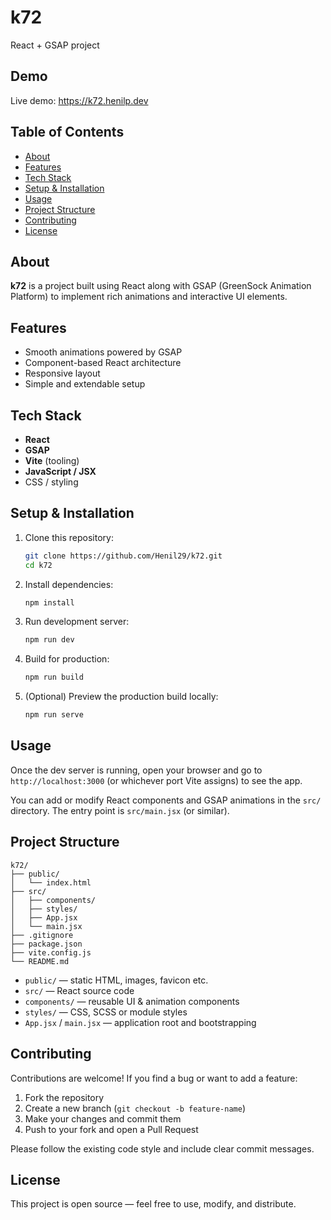 # k72

React + GSAP project

## Demo

Live demo: https://k72.henilp.dev

## Table of Contents

- [About](#about)  
- [Features](#features)  
- [Tech Stack](#tech-stack)  
- [Setup & Installation](#setup--installation)  
- [Usage](#usage)  
- [Project Structure](#project-structure)  
- [Contributing](#contributing)  
- [License](#license)  

## About

**k72** is a project built using React along with GSAP (GreenSock Animation Platform) to implement rich animations and interactive UI elements.

## Features

- Smooth animations powered by GSAP  
- Component-based React architecture  
- Responsive layout  
- Simple and extendable setup  

## Tech Stack

- **React**  
- **GSAP**  
- **Vite** (tooling)  
- **JavaScript / JSX**  
- CSS / styling  

## Setup & Installation

1. Clone this repository:

   ```bash
   git clone https://github.com/Henil29/k72.git
   cd k72
   ```

2. Install dependencies:

   ```bash
   npm install
   ```

3. Run development server:

   ```bash
   npm run dev
   ```

4. Build for production:

   ```bash
   npm run build
   ```

5. (Optional) Preview the production build locally:

   ```bash
   npm run serve
   ```

## Usage

Once the dev server is running, open your browser and go to `http://localhost:3000` (or whichever port Vite assigns) to see the app.

You can add or modify React components and GSAP animations in the `src/` directory. The entry point is `src/main.jsx` (or similar).

## Project Structure

```
k72/
├── public/
│   └── index.html
├── src/
│   ├── components/
│   ├── styles/
│   ├── App.jsx
│   └── main.jsx
├── .gitignore
├── package.json
├── vite.config.js
└── README.md
```

- `public/` — static HTML, images, favicon etc.  
- `src/` — React source code  
- `components/` — reusable UI & animation components  
- `styles/` — CSS, SCSS or module styles  
- `App.jsx` / `main.jsx` — application root and bootstrapping  

## Contributing

Contributions are welcome! If you find a bug or want to add a feature:

1. Fork the repository  
2. Create a new branch (`git checkout -b feature-name`)  
3. Make your changes and commit them  
4. Push to your fork and open a Pull Request  

Please follow the existing code style and include clear commit messages.

## License

This project is open source — feel free to use, modify, and distribute.  
